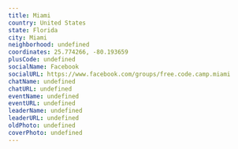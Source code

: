 ```yaml
---
title: Miami
country: United States
state: Florida
city: Miami
neighborhood: undefined
coordinates: 25.774266, -80.193659
plusCode: undefined
socialName: Facebook
socialURL: https://www.facebook.com/groups/free.code.camp.miami
chatName: undefined
chatURL: undefined
eventName: undefined
eventURL: undefined
leaderName: undefined
leaderURL: undefined
oldPhoto: undefined
coverPhoto: undefined
---
```

